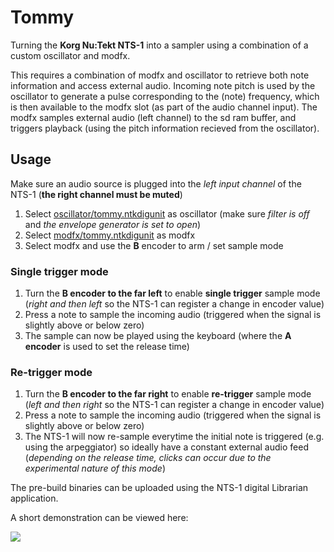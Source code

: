 # Tommy
Turning the **Korg Nu:Tekt NTS-1** into a sampler using a combination of a custom oscillator and modfx. 

This requires a combination of modfx and oscillator to retrieve both note information and access external audio. Incoming note pitch is used by the oscillator to generate a pulse corresponding to the (note) frequency, which is then available to the modfx slot (as part of the audio channel input). The modfx samples external audio (left channel) to the sd ram buffer, and triggers playback (using the pitch information recieved from the oscillator).

## Usage
Make sure an audio source is plugged into the _left input channel_ of the NTS-1 (**the right channel must be muted**)

1. Select [oscillator/tommy.ntkdigunit](oscillator/tommy.ntkdigunit) as oscillator (make sure *filter is off* and *the envelope generator is set to open*)
2. Select [modfx/tommy.ntkdigunit](modfx/tommy.ntkdigunit) as modfx
3. Select modfx and use the **B** encoder to arm / set sample mode

### Single trigger mode
1. Turn the **B encoder to the far left** to enable **single trigger** sample mode (_right and then left_ so the NTS-1 can register a change in encoder value)
2. Press a note to sample the incoming audio (triggered when the signal is slightly above or below zero)
3. The sample can now be played using the keyboard (where the **A encoder** is used to set the release time)

### Re-trigger mode
1. Turn the **B encoder to the far right** to enable **re-trigger** sample mode (_left and then right_ so the NTS-1 can register a change in encoder value)
2. Press a note to sample the incoming audio (triggered when the signal is slightly above or below zero)
3. The NTS-1 will now re-sample everytime the initial note is triggered (e.g. using the arpeggiator) so ideally have a constant external audio feed
(_depending on the release time, clicks can occur due to the experimental nature of this mode_)

The pre-build binaries can be uploaded using the NTS-1 digital Librarian application.

A short demonstration can be viewed here:

[![](http://img.youtube.com/vi/hxtuTzcXitw/0.jpg)](http://www.youtube.com/watch?v=hxtuTzcXitw)
